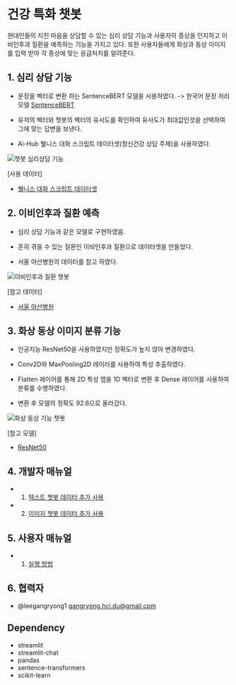 # 건강 특화 챗봇
현대인들의 지친 마음을 상담할 수 있는 심리 상담 기능과 사용자의 증상을 인지하고 이비인후과 질환을 예측하는 기능을 가지고 있다. 또한 사용자들에게 화상과 동상 이미지를 입력 받아 각 증상에 맞는 응급처치를 알려준다.

## 1. 심리 상담 기능
* 문장을 벡터로 변환 하는 SentenceBERT 모델을 사용하였다.
   -> 한국어 문장 처리 모델 [SentenceBERT](https://huggingface.co/jhgan/ko-sroberta-multitask)
* 유저의 벡터와 챗봇의 벡터의 유사도를 확인하여 유사도가 최대값인것을 선택하여 그에 맞는 답변을 보낸다.

* Ai-Hub 웰니스 대화 스크립트 데이터셋(정신건강 상담 주제)을 사용하였다.

![챗봇 심리상담 기능](https://github.com/younga13/mental-health-chatbot/assets/129020528/b7b052f2-b03c-49de-b6f2-9ba3ed9b56ac)

[사용 데이터]
* [웰니스 대화 스크립트 데이터셋](https://www.aihub.or.kr/aihubdata/data/view.do?currMenu=120&topMenu=100&dataSetSn=267&aihubDataSe=extrldata)

## 2. 이비인후과 질환 예측
* 심리 상담 기능과 같은 모델로 구현하였음.

* 흔히 겪을 수 있는 질환인 이비인후과 질환으로 데이터셋을 만들었다.

* 서울 아산병원의 데이터를 참고 하였다.

![이비인후과 질환 챗봇](https://github.com/younga13/mental-health-chatbot/assets/129020528/4ed84754-a22a-4d3f-b935-ff3a208fd2ec)

[참고 데이터]
* [서울 아산병원](http://ent.amc.seoul.kr/asan/depts/ent/K/disease.do?menuId=4076)

## 3. 화상 동상 이미지 분류 기능
* 인공지능 ResNet50을 사용하였지만 정확도가 높지 않아 변경하였다.

* Conv2D와 MaxPooling2D 레이러를 사용하여 특성 추출하였다.

* Flatten 레이어를 통해 2D 특성 맵을 1D 벡터로 변환 후 Dense 레이어를 사용하여 분류를 수행하였다. 

* 변환 후 모델의 정확도 92.6으로 올라갔다.

![화상 동상 기능 챗봇](https://github.com/younga13/mental-health-chatbot/assets/129020528/6600f897-80cf-44c5-b46f-8252ccbbb084)

[참고 모델]
* [ResNet50](https://github.com/younga13/080263/tree/master/chap5)

## 4. 개발자 매뉴얼

* 1. [텍스트 쳇봇 데이터 추가 사용](https://github.com/younga13/mental-health-chatbot/wiki/%EA%B0%9C%EB%B0%9C%EC%9E%90-%EB%A7%A4%EB%89%B4%EC%96%BC%7C-%ED%85%8D%EC%8A%A4%ED%8A%B8-%EA%B8%B0%EB%8A%A5-%EC%B6%94%EA%B0%80)
* 2. [이미지 챗봇 데이터 추가 사용](https://github.com/younga13/mental-health-chatbot/wiki/%EA%B0%9C%EB%B0%9C%EC%9E%90-%EB%A7%A4%EB%89%B4%EC%96%BC%7C-%ED%85%8D%EC%8A%A4%ED%8A%B8-%EA%B8%B0%EB%8A%A5-%EC%B6%94%EA%B0%80)

## 5. 사용자 매뉴얼
* 1. [실행 방법](https://github.com/younga13/mental-health-chatbot/wiki/%EC%82%AC%EC%9A%A9%EC%9E%90-%EB%A7%A4%EB%89%B4%EC%96%BC-%7C-%EC%8B%A4%ED%96%89-%EB%B0%A9%EB%B2%95)

## 6. 협력자
*  @leegangryong1  gangryong.hci.du@gmail.cpm

## Dependency

- streamlit
- streamlit-chat
- pandas
- sentence-transformers
- scikit-learn
